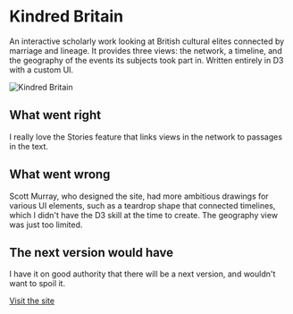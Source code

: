 # Kindred Britain

An interactive scholarly work looking at British cultural elites connected by marriage and lineage. It provides three views: the network, a timeline, and the geography of the events its subjects took part in. Written entirely in D3 with a custom UI.

![Kindred Britain](images/full/kindred.png)

## What went right

I really love the Stories feature that links views in the network to passages in the text.

## What went wrong

Scott Murray, who designed the site, had more ambitious drawings for various UI elements, such as a teardrop shape that connected timelines, which I didn't have the D3 skill at the time to create. The geography view was just too limited.

## The next version would have
I have it on good authority that there will be a next version, and wouldn't want to spoil it.

[Visit the site](http://kindred.stanford.edu/)